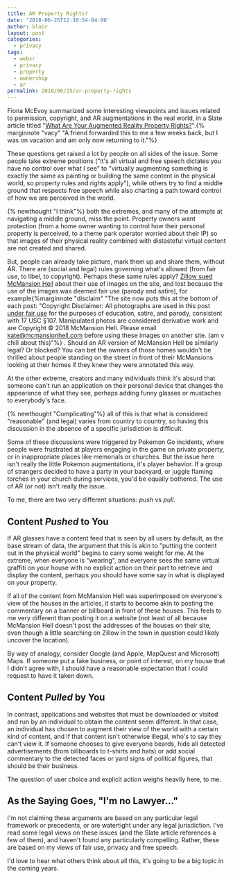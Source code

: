 ```yaml
---
title: AR Property Rights?
date: '2018-06-25T12:30:54-04:00'
author: blair
layout: post
categories:
  - privacy
tags:
  - webxr
  - privacy
  - property
  - ownership
  - ar
permalink: 2018/06/25/ar-property-rights
---
```

Fiona McEvoy summarized some interesting viewpoints and issues related to permission, copyright, and AR augmentations in the real world, in a Slate article titled "[What Are Your Augmented Reality Property Rights?](https://amp.slate.com/technology/2018/06/can-you-prevent-augmented-reality-ads-from-appearing-on-your-house.html)".{% marginnote "vacy" "A friend forwarded this to me a few weeks back, but I was on vacation and am only now returning to it."%}

These questions get raised a lot by people on all sides of the issue.  Some people take extreme positions ("it's all virtual and free speech dictates you have no control over what I see" to "virtually augmenting something is exactly the same as painting or building the same content in the physical world, so property rules and rights apply"), while others try to find a middle ground that respects free speech while also charting a path toward control of how we are perceived in the world.

{% newthought "I think"%} both the extremes, and many of the attempts at navigating a middle ground, miss the point. Property owners want protection (from a home owner wanting to control how their personal property is perceived, to a theme park operator worried about their IP) so that images of their physical reality combined with distasteful virtual content are not created and shared.  

But, people can already take picture, mark them up and share them, without AR. There are (social and legal) rules governing what's allowed (from fair use, to libel, to copyright).  Perhaps these same rules apply?  [Zillow sued McMansion Hell](http://mcmansionhell.com/) about their use of images on the site, and lost because the use of the images was deemed fair use (parody and satire), for example{%marginnote "disclaim" "The site now puts this at the bottom of each post: \"Copyright Disclaimer: All photographs are used in this post [under fair use](http://t.umblr.com/redirect?z=https%3A%2F%2Fwww.eff.org%2Fdeeplinks%2F2017%2F06%2Fmcmansion-hell-responds-zillows-unfounded-legal-claims&t=MjU3OTdiODkyYjAyZTZiOWIxZDViNGU2NjlkMWJiMDY0YWFhODliMSxPcU1rdDhqdw%3D%3D&b=t%3Axr6clbX55Ubs9hOlKCYFqQ&p=http%3A%2F%2Fmcmansionhell.com%2Fpost%2F165282052346%2F50-states-of-mcmansion-hell-special-top-20-new&m=1) for the purposes of education, satire, and parody, consistent with 17 USC &sect;107. Manipulated photos are considered derivative work and are Copyright &copy; 2018 McMansion Hell. Please email kate@mcmansionhell.com before using these images on another site. (am v chill about this)"%} .  Should an AR version of McMansion Hell be similarly legal?  Or blocked?  You can bet the owners of those homes wouldn't be thrilled about people standing on the street in front of their McMansions looking at their homes if they knew they were annotated this way. 

At the other extreme, creators and many individuals think it's absurd that someone can't run an application on their personal device that changes the appearance of what they see, perhaps adding funny glasses or mustaches to everybody's face.  

{% newthought "Complicating"%} all of this is that what is considered "reasonable" (and legal) varies from country to country, so having this discussion in the absence of a specific jurisdiction is difficult. 

Some of these discussions were triggered by Pokemon Go incidents, where people were frustrated at players engaging in the game on private property, or in inappropriate places like memorials or churches.  But the issue here isn't really the little Pokemon augmentations, it's player behavior.  If a group of strangers decided to have a party in your backyard, or juggle flaming torches in your church during services, you'd be equally bothered.  The use of AR (or not) isn't really the issue.

To me, there are two very different situations: _push_ vs _pull_.

## Content _Pushed_ to You

If AR glasses have a content feed that is seen by all users by default, as the base stream of data, the argument that this is akin to "putting the content out in the physical world" begins to carry some weight for me. At the extreme, when everyone is "wearing", and everyone sees the same virtual graffiti on your house with no explicit action on their part to retrieve and display the content, perhaps you should have some say in what is displayed on your property.  

If all of the content from McMansion Hell was superimposed on everyone's view of the houses in the articles, it starts to become akin to posting the commentary on a banner or billboard in front of these houses.  This feels to me very different than posting it on a website (not least of all because McMansion Hell doesn't post the addresses of the houses on their site, even though a little searching on Zillow in the town in question could likely uncover the location).

By way of analogy, consider Google (and Apple, MapQuest and Microsoft) Maps.  If someone put a fake business, or point of interest, on my house that I didn't agree with, I should have a reasonable expectation that I could request to have it taken down.

## Content _Pulled_ by You

In contrast, applications and websites that must be downloaded or visited and run by an individual to obtain the content seem different.  In that case, an individual has chosen to augment their view of the world with a certain kind of content, and if that content isn't otherwise illegal, who's to say they can't view it. If someone chooses to give everyone beards, hide all detected advertisements (from billboards to t-shirts and hats) or add social commentary to the detected faces or yard signs of political figures, that should be their business.  
 
The question of user choice and explicit action weighs heavily here, to me.
 
## As the Saying Goes, "I'm no Lawyer..."

I'm not claiming these arguments are based on any particular legal framework or precedents, or are watertight under any legal jurisdiction. I've read some legal views on these issues (and the Slate article references a few of them), and haven't found any particularly compelling.  Rather, these are based on my views of fair use, privacy and free speech.

I'd love to hear what others think about all this, it's going to be a big topic in the coming years.
